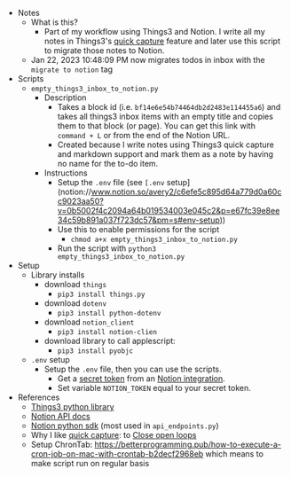 - Notes
    - What is this?
        - Part of my workflow using Things3 and Notion. I write all my notes in Things3's [quick capture](https://culturedcode.com/things/support/articles/2249437/) feature and later use this script to migrate those notes to Notion.
    - Jan 22, 2023 10:48:09 PM now migrates todos in inbox with the `migrate to notion` tag
- Scripts
    - `empty_things3_inbox_to_notion.py`
        - Description
            - Takes a block id (i.e. `bf14e6e54b74464db2d2483e114455a6`) and takes all things3 inbox items with an empty title and copies them to that block (or page). You can get this link with `command + L` or from the end of the Notion URL.
            - Created because I write notes using Things3 quick capture and markdown support and mark them as a note by having no name for the to-do item.
        - Instructions
            - Setup the `.env` file (see `[.env` setup](notion://www.notion.so/avery2/c6efe5c895d64a779d0a60cc9023aa50?v=0b5002f4c2094a64b019534003e045c2&p=e67fc39e8ee34c59b891a037f723dc57&pm=s#env-setup))
            - Use this to enable permissions for the script
                - `chmod a+x empty_things3_inbox_to_notion.py`
            - Run the script with `python3 empty_things3_inbox_to_notion.py`
- Setup
    - Library installs
        - download `things`
            - `pip3 install things.py`
        - download `dotenv`
            - `pip3 install python-dotenv`
        - download `notion_client`
            - `pip3 install notion-clien`
        - download library to call applescript:
            - `pip3 install pyobjc`
    - `.env` setup
        - Setup the `.env` file, then you can use the scripts.
            - Get a [secret token](https://developers.notion.com/docs/authorization) from an [Notion integration](https://www.notion.so/help/create-integrations-with-the-notion-api).
            - Set variable `NOTION_TOKEN` equal to your secret token.
- References
    - [Things3 python library](https://github.com/thingsapi/things.py#documentation)
    - [Notion API docs](https://developers.notion.com/docs/getting-started)
    - [Notion python sdk](https://github.com/ramnes/notion-sdk-py) (most used in `api_endpoints.py`)
    - Why I like [quick capture](https://culturedcode.com/things/support/articles/2249437/): to [Close open loops](https://notes.andymatuschak.org/z8d4eJNaKrVDGTFpqRnQUPRkexB7K6XbcffAV)
    - Setup ChronTab: https://betterprogramming.pub/how-to-execute-a-cron-job-on-mac-with-crontab-b2decf2968eb which means to make script run on regular basis
